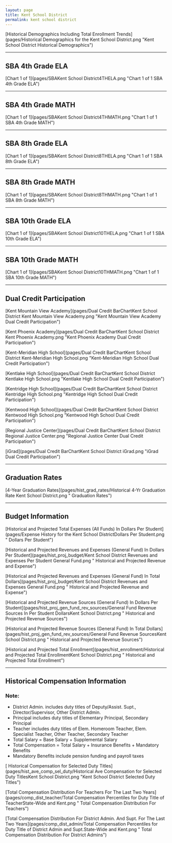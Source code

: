 ```yaml
---
layout: page
title: Kent School District
permalink: kent school district
---
```



[Historical Demographics Including Total Enrollment Trends](pages/Historical Demographics for the Kent School District.png "Kent School District Historical Demographics")

___

## SBA 4th Grade ELA

[Chart 1 of 1](pages/SBAKent School District4THELA.png "Chart 1 of 1 SBA 4th Grade ELA")


___

## SBA 4th Grade MATH

[Chart 1 of 1](pages/SBAKent School District4THMATH.png "Chart 1 of 1 SBA 4th Grade MATH")


___

## SBA 8th Grade ELA

[Chart 1 of 1](pages/SBAKent School District8THELA.png "Chart 1 of 1 SBA 8th Grade ELA")


___

## SBA 8th Grade MATH

[Chart 1 of 1](pages/SBAKent School District8THMATH.png "Chart 1 of 1 SBA 8th Grade MATH")


___

## SBA 10th Grade ELA

[Chart 1 of 1](pages/SBAKent School District10THELA.png "Chart 1 of 1 SBA 10th Grade ELA")


___

## SBA 10th Grade MATH

[Chart 1 of 1](pages/SBAKent School District10THMATH.png "Chart 1 of 1 SBA 10th Grade MATH")


___

## Dual Credit Participation

[Kent Mountain View Academy](pages/Dual Credit BarChartKent School District Kent Mountain View Academy.png "Kent Mountain View Academy Dual Credit Participation")

[Kent Phoenix Academy](pages/Dual Credit BarChartKent School District Kent Phoenix Academy.png "Kent Phoenix Academy Dual Credit Participation")

[Kent-Meridian High School](pages/Dual Credit BarChartKent School District Kent-Meridian High School.png "Kent-Meridian High School Dual Credit Participation")

[Kentlake High School](pages/Dual Credit BarChartKent School District Kentlake High School.png "Kentlake High School Dual Credit Participation")

[Kentridge High School](pages/Dual Credit BarChartKent School District Kentridge High School.png "Kentridge High School Dual Credit Participation")

[Kentwood High School](pages/Dual Credit BarChartKent School District Kentwood High School.png "Kentwood High School Dual Credit Participation")

[Regional Justice Center](pages/Dual Credit BarChartKent School District Regional Justice Center.png "Regional Justice Center Dual Credit Participation")

[iGrad](pages/Dual Credit BarChartKent School District iGrad.png "iGrad Dual Credit Participation")


___

## Graduation Rates

[4-Year Graduation Rates](pages/hist_grad_rates/Historical 4-Yr Graduation Rate Kent School District.png " Graduation Rates")


___

## Budget Information

[Historical and Projected Total Expenses (All Funds) In Dollars Per Student](pages/Expense History for the Kent School DistrictDollars Per Student.png " Dollars Per Student")

[Historical and Projected Revenues and Expenses (General Fund) In Dollars Per Student](pages/hist_proj_budget/Kent School District Revenues and Expenses Per Student General Fund.png " Historical and Projected Revenue and Expense")

[Historical and Projected Revenues and Expenses (General Fund) In Total Dollars](pages/hist_proj_budget/Kent School District Revenues and Expenses General Fund.png " Historical and Projected Revenue and Expense")

[Historical and Projected Revenue Sources (General Fund) In Dollars Per Student](pages/hist_proj_gen_fund_rev_sources/General Fund Revenue Sources In Per Student DollarsKent School District.png " Historical and Projected Revenue Sources")

[Historical and Projected Revenue Sources (General Fund) In Total Dollars](pages/hist_proj_gen_fund_rev_sources/General Fund Revenue SourcesKent School District.png " Historical and Projected Revenue Sources")

[Historical and Projected Total Enrollment](pages/hist_enrollment/Historical and Projected Total EnrollmentKent School District.png " Historical and Projected Total Enrollment")


___

## Historical Compensation Information
### Note:
- District Admin. includes duty titles of Deputy/Assist. Supt., Director/Supervisor, Other District Admin.
- Principal includes duty titles of Elementary Principal, Secondary Principal
- Teacher includes duty titles of Elem. Homeroom Teacher, Elem. Specialist Teacher, Other Teacher, Secondary Teacher
- Total Salary = Base Salary + Supplemental Salary
- Total Compensation = Total Salary + Insurance Benefits + Mandatory Benefits
- Mandatory Benefits include pension funding and payroll taxes

[ Historical Compensation for Selected Duty Titles](pages/hist_ave_comp_sel_duty/Historical Ave Compensation for Selected Duty TitlesKent School District.png "Kent School District Selected Duty Titles")

[Total Compensation Distribution For Teachers For The Last Two Years](pages/comp_dist_teacher/Total Compensation Percentiles for Duty Title of TeacherState-Wide and Kent.png " Total Compensation Distribution For Teachers")

[Total Compensation Distribution For District Admin. And Supt. For The Last Two Years](pages/comp_dist_admin/Total Compensation Percentiles for Duty Title of District Admin and Supt.State-Wide and Kent.png " Total Compensation Distribution For District Admins")

